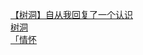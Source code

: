 [【树洞】自从我回复了一个认识](http://tieba.baidu.com/p/4038880596?see_lz=1&pn=)   
[树洞](http://tieba.baidu.com/p/4039465241?see_lz=1&pn=)   
[「情怀](http://tieba.baidu.com/p/4040029010?see_lz=1&pn=)   
